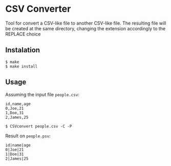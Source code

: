 # CSV Converter

Tool for convert a CSV-like file to another CSV-like file. The resulting file will be created at the same directory, changing the extension accordingly to the REPLACE choice

## Instalation

``` shell
$ make
$ make install
```

## Usage

Assuming the input file `people.csv`:

```
id,name,age
0,Joe,21
1,Doe,31
2,James,25
```

``` shell
$ CSVconvert people.csv -C -P
```

Result on `people.psv`:

```
id|name|age
0|Joe|21
1|Doe|31
2|James|25
```
